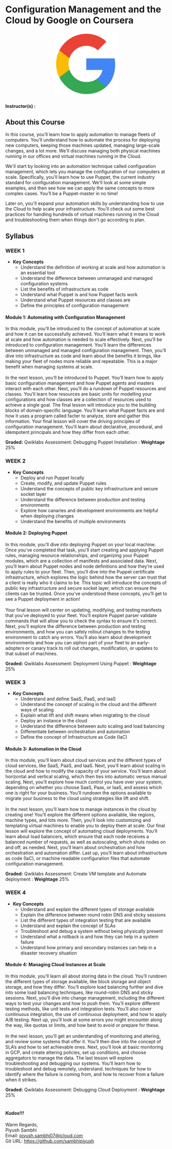 # Configuration Management and the Cloud by Google on Coursera

<p align="center">
  <a href="javascript:void(0)" rel="noopener">
 <img width=200px  src="google_logo-preview.jpg" alt="google_logo-preview"></a>
</p>

#### Instructor(s) : 

## About this Course

In this course, you’ll learn how to apply automation to manage fleets of computers. You’ll understand how to automate the process for deploying new computers, keeping those machines updated, managing large-scale changes, and a lot more. We'll discuss managing both physical machines running in our offices and virtual machines running in the Cloud.

We'll start by looking into an automation technique called configuration management, which lets you manage the configuration of our computers at scale. Specifically, you'll learn how to use Puppet, the current industry standard for configuration management. We'll look at some simple examples, and then see how we can apply the same concepts to more complex cases. You’ll be a Puppet-master in no time!

Later on, you'll expand your automation skills by understanding how to use the Cloud to help scale your infrastructure. You'll check out some best practices for handling hundreds of virtual machines running in the Cloud and troubleshooting them when things don't go according to plan.

## Syllabus

### WEEK 1

* **Key Concepts**
	* Understand the definition of working at scale and how automation is an essential tool
	* Understand the difference between unmanaged and managed configuration systems
	* List the benefits of infrastructure as code
	* Understand what Puppet is and how Puppet facts work
	* Understand what Puppet resources and classes are
	* Define the principles of configuration management


#### Module 1: Automating with Configuration Management

In this module, you’ll be introduced to the concept of automation at scale and how it can be successfully achieved. You’ll learn what it means to work at scale and how automation is needed to scale effectively. Next, you’ll be introduced to configuration management. You’ll learn the differences between unmanaged and managed configuration management. Then, you’ll dive into infrastructure as code and learn about the benefits it brings, like making your fleet of nodes more reliable and repeatable. This is a major benefit when managing systems at scale. \
\
In the next lesson, you’ll be introduced to Puppet. You’ll learn how to apply basic configuration management and how Puppet agents and masters interact with each other. Next, you’ll do a rundown of Puppet resources and classes. You’ll learn how resources are basic units for modelling your configurations and how classes are a collection of resources used to achieve a single goal. The final lesson will introduce you to the building blocks of domain-specific language. You’ll learn what Puppet facts are and how it uses a program called facter to analyze, store and gather this information. Your final lesson will cover the driving principles of configuration management. You’ll learn about declarative, procedural, and idempotent principals and how they differ from each other.

**Graded:** Qwiklabs Assessment: Debugging Puppet Installation : __Weightage__ 25%

### WEEK 2

* **Key Concepts**
	* Deploy and run Puppet locally
	* Create, modify, and update Puppet rules
	* Understand the concepts of public key infrastructure and secure socket layer
	* Understand the difference between production and testing environments
	* Explore how canaries and development environments are helpful when deploying changes
	* Understand the benefits of multiple environments


#### Module 2: Deploying Puppet

In this module, you’ll dive into deploying Puppet on your local machine. Once you’ve completed that task, you’ll start creating and applying Puppet rules, managing resource relationships, and organizing your Puppet modules, which are a collection of manifests and associated data. Next, you’ll learn about Puppet nodes and node definitions and how they’re used to apply rules to your fleet. Then, you’ll dive into the Puppet certificate infrastructure, which explores the logic behind how the server can trust that a client is really who it claims to be. This topic will introduce the concepts of public key infrastructure and secure socket layer, which can ensure the clients can be trusted. Once you’ve understood these concepts, you’ll get to see a Puppet deployment in action! \
\
Your final lesson will center on updating, modifying, and testing manifests that you’ve deployed to your fleet. You’ll explore Puppet parser validate commands that will allow you to check the syntax to ensure it's correct. Next, you’ll explore the difference between production and testing environments, and how you can safely rollout changes to the testing environment to catch any errors. You’ll also learn about development environments and how you can siphon part of your fleet to an early-adopters or canary track to roll out changes, modification, or updates to that subset of machines.

**Graded:** Qwiklabs Assessment: Deployment Using Puppet : __Weightage__ 25%

### WEEK 3

* **Key Concepts**
	* Understand and define SaaS, PaaS, and IaaS
	* Understand the concept of scaling in the cloud and the different ways of scaling
	* Explain what lift and shift means when migrating to the cloud
	* Deploy an instance in the cloud
	* Understand the difference between auto scaling and load balancing
	* Differentiate between orchestration and automation
	* Define the concept of Infrastructure as Code (IaC)


#### Module 3: Automation in the Cloud

In this module, you’ll learn about cloud services and the different types of cloud services, like SaaS, PaaS, and IaaS. Next, you’ll learn about scaling in the cloud and how to modify the capacity of your service. You’ll learn about horizontal and vertical scaling, which then ties into automatic versus manual scaling. Next, you’ll explore how much control you have over your system, depending on whether you choose SaaS, Paas, or IaaS, and assess which one is right for your business. You’ll rundown the options available to migrate your business to the cloud using strategies like lift and shift. \
\
In the next lesson, you’ll learn how to manage instances in the cloud by creating one! You’ll explore the different options available, like regions, machine types, and lots more. Then, you’ll look into customizing and templating virtual machines to enable you to deploy them at scale. Our final lesson will explore the concept of automating cloud deployments. You’ll learn about load balancers, which ensure that each node receives a balanced number of requests, as well as autoscaling, which shuts nodes on and off, as needed. Next, you’ll learn about orchestration and how orchestration and automation differ. Last up, you’ll learn about infrastructure as code (IaC), or machine readable configuration files that automate configuration management.

**Graded:** Qwiklabs Assessment: Create VM template and Automate deployment : __Weightage__ 25%

### WEEK 4

* **Key Concepts**
	* Understand and explain the different types of storage available
	* Explain the difference between round robin DNS and sticky sessions
	* List the different types of integration testing that are available
	* Understand and explain the concept of SLAs
	* Troubleshoot and debug a system without being physically present
	* Understand what a rollback is and how they can help in a system failure
	* Understand how primary and secondary instances can help in a disaster recovery situation


#### Module 4: Managing Cloud Instances at Scale

In this module, you’ll learn all about storing data in the cloud. You’ll rundown the different types of storage available, like block storage and object storage, and how they differ. You’ll explore load balancing further and dive into some load balancing techniques, like round-robin DNS and sticky sessions. Next, you’ll dive into change management, including the different ways to test your changes and how to push them. You’ll explore different testing methods, like unit tests and integration tests. You’ll also cover continuous integration, the use of continuous deployment, and how to apply A/B testing. Next up, you’ll look at some errors you might encounter along the way, like quotas or limits, and how best to avoid or prepare for these. \
\
In the next lesson, you’ll get an understanding of monitoring and altering, and review some systems that offer it. You’ll then dive into the concept of SLA’s and how to set achievable ones. Next, you’ll look at basic monitoring in GCP, and create altering policies, set up conditions, and choose aggregators to manage the data. The last lesson will explore troubleshooting and debugging our systems. You’ll learn how to troubleshoot and debug remotely, understand. techniques for how to identify where the failure is coming from, and how to recover from a failure when it strikes.

**Graded:** Qwiklabs Assessment: Debugging Cloud Deployment : __Weightage__ 25%

#
#
#### ***Kudos!!!***

Warm Regards, \
Piyush Sambhi \
Email: piyush.sambhi07@icloud.com \
Git URL: https://github.com/sambhipiyush
